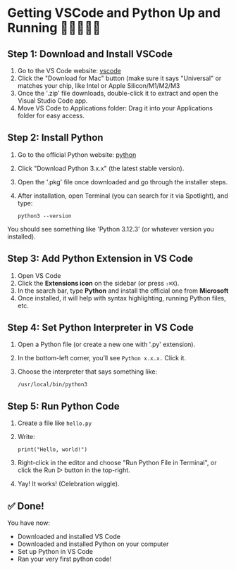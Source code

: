 # Getting VSCode and Python Up and Running 🏃‍♀🏃‍♂💨

## Step 1: Download and Install VSCode
1. Go to the VS Code website: [vscode](https://code.visualstudio.com)
2. Click the "Download for Mac" button (make sure it says "Universal" or matches your chip, like Intel or Apple Silicon/M1/M2/M3
3. Once the '.zip' file downloads, double-click it to extract and open the Visual Studio Code app.
4. Move VS Code to Applications folder: Drag it into your Applications folder for easy access.

## Step 2: Install Python
1. Go to the official Python website: [python](https://www.python.org/downloads)
2. Click "Download Python 3.x.x" (the latest stable version).
3. Open the '.pkg' file once downloaded and go through the installer steps.
4. After installation, open Terminal (you can search for it via Spotlight), and type:

    `python3 --version`

You should see something like 'Python 3.12.3' (or whatever version you installed).

## Step 3: Add Python Extension in VS Code
1. Open VS Code
2. Click the **Extensions icon** on the sidebar (or press `⇧⌘X`).
3. In the search bar, type **Python** and install the official one from **Microsoft**
4. Once installed, it will help with syntax highlighting, running Python files, etc.

## Step 4: Set Python Interpreter in VS Code
1. Open a Python file (or create a new one with '.py' extension).
2. In the bottom-left corner, you’ll see `Python x.x.x.` Click it.
3. Choose the interpreter that says something like:

   `/usr/local/bin/python3`
   
## Step 5: Run Python Code
1. Create a file like `hello.py`
2. Write:

    `print("Hello, world!")`

3. Right-click in the editor and choose "Run Python File in Terminal", or click the Run ▷ button in the top-right.
4. Yay! It works! (Celebration wiggle).

## ✅ Done!
You have now: 
- Downloaded and installed VS Code
- Downloaded and installed Python on your computer
- Set up Python in VS Code
- Ran your very first python code!

